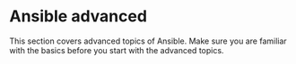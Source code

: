 # Ansible advanced
This section covers advanced topics of Ansible. Make sure you are familiar with the basics before you start with the advanced topics.